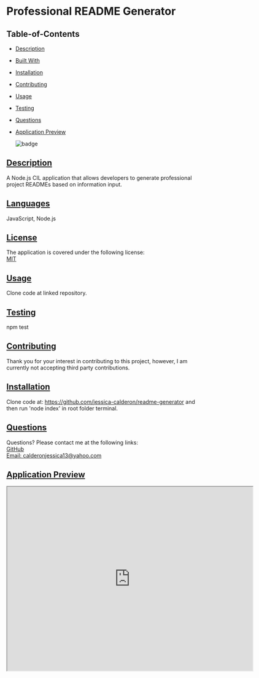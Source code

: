 # Professional README Generator
## Table-of-Contents
* [Description](#description)
* [Built With](#languages)
* [Installation](#installation)
* [Contributing](#contributing)
* [Usage](#usage)
* [Testing](#tests)
* [Questions](#questions)
* [Application Preview](#application-preview)

    ![badge](https://img.shields.io/badge/license-MIT-blue)
       

## [Description](#table-of-contents)
A Node.js CIL application that allows developers to generate professional project READMEs based on information input.

## [Languages](#table-of-contents)
JavaScript, Node.js


## [License](#table-of-contents)
The application is covered under the following license: <br>
    [MIT](https://choosealicense.com/licenses/MIT)
      
      

## [Usage](#table-of-contents)
Clone code at linked repository. 

## [Testing](#table-of-contents)
npm test

## [Contributing](#table-of-contents)

Thank you for your interest in contributing to this project, however, I am currently not accepting third party contributions.
      

## [Installation](#table-of-contents)
Clone code at: 
https://github.com/jessica-calderon/readme-generator and then run 'node index' in root folder terminal. 

## [Questions](#table-of-contents)
Questions? Please contact me at the following links: <br>
[GitHub](https://github.com/jessica-calderon) <br>
[Email: calderonjessica13@yahoo.com](mailto:calderonjessica13@yahoo.com)

## [Application Preview](#table-of-contents)
<iframe src="https://drive.google.com/file/d/1BaNZq72MxqzgXt_advbYIXwV9Nek-q-d/preview" width="640" height="480"></iframe>